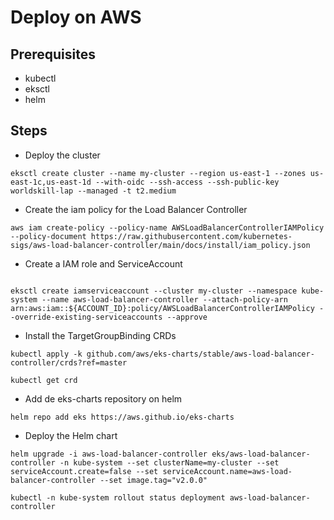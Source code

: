 # Deploy on AWS

## Prerequisites

- kubectl
- eksctl
- helm

## Steps

- Deploy the cluster

```shell
eksctl create cluster --name my-cluster --region us-east-1 --zones us-east-1c,us-east-1d --with-oidc --ssh-access --ssh-public-key worldskill-lap --managed -t t2.medium
```

- Create the iam policy for the Load Balancer Controller

```shell
aws iam create-policy --policy-name AWSLoadBalancerControllerIAMPolicy --policy-document https://raw.githubusercontent.com/kubernetes-sigs/aws-load-balancer-controller/main/docs/install/iam_policy.json

```

- Create a IAM role and ServiceAccount

```shell

eksctl create iamserviceaccount --cluster my-cluster --namespace kube-system --name aws-load-balancer-controller --attach-policy-arn arn:aws:iam::${ACCOUNT_ID}:policy/AWSLoadBalancerControllerIAMPolicy --override-existing-serviceaccounts --approve
```

- Install the TargetGroupBinding CRDs

```shell
kubectl apply -k github.com/aws/eks-charts/stable/aws-load-balancer-controller/crds?ref=master

kubectl get crd
```

- Add de eks-charts repository on helm

```shell
helm repo add eks https://aws.github.io/eks-charts
```

- Deploy the Helm chart

```shell
helm upgrade -i aws-load-balancer-controller eks/aws-load-balancer-controller -n kube-system --set clusterName=my-cluster --set serviceAccount.create=false --set serviceAccount.name=aws-load-balancer-controller --set image.tag="v2.0.0"

kubectl -n kube-system rollout status deployment aws-load-balancer-controller
```
